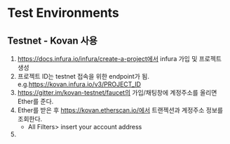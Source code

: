 
# Test Environments

## Testnet - Kovan 사용

1. https://docs.infura.io/infura/create-a-project에서 infura 가입 및 프로젝트 생성
2. 프로젝트 ID는 testnet 접속을 위한 endpoint가 됨. e.g.https://kovan.infura.io/v3/PROJECT_ID
3. https://gitter.im/kovan-testnet/faucet의 가입/채팅창에 계정주소를 올리면 Ether를 준다.
4. Ether를 받은 후 https://kovan.etherscan.io/에서 트랜젝션과 계정주소 정보를 조회한다.
   - All Filters> insert your account address
5. 

